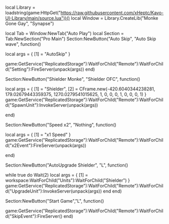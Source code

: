 local Library = loadstring(game:HttpGet("https://raw.githubusercontent.com/xHeptc/Kavo-UI-Library/main/source.lua"))()
local Window = Library.CreateLib("Monke Gone Gay", "Synapse")

local Tab = Window:NewTab("Auto Play")
local Section = Tab:NewSection("Pro Main")
Section:NewButton("Auto Skip", "Auto Skip wave", function()

local args = {
    [1] = "AutoSkip"
}

game:GetService("ReplicatedStorage"):WaitForChild("Remote"):WaitForChild("Setting"):FireServer(unpack(args))
end)

Section:NewButton("Shielder Monke", "Shielder OFC", function()

local args = {
    [1] = "Shielder",
    [2] = CFrame.new(-420.6040344238281, 179.02679443359375, 1270.0279541015625, 1, 0, 0, 0, 1, 0, 0, 0, 1)
}
game:GetService("ReplicatedStorage"):WaitForChild("Remote"):WaitForChild("SpawnUnit"):InvokeServer(unpack(args))

end)

Section:NewButton("Speed x2", "Nothing", function()

local args = {
    [1] = "x1 Speed"
}
game:GetService("ReplicatedStorage"):WaitForChild("Remote"):WaitForChild("x2Event"):FireServer(unpack(args))

end)

Section:NewButton("AutoUpgrade Shielder", "L", function()

 while true do 
     Wait(2)
local args = {
    [1] = workspace:WaitForChild("Units"):WaitForChild("Shielder")
}
game:GetService("ReplicatedStorage"):WaitForChild("Remote"):WaitForChild("UpgradeUnit"):InvokeServer(unpack(args))
end
end)

Section:NewButton("Start Game","L", function()

game:GetService("ReplicatedStorage"):WaitForChild("Remote"):WaitForChild("SkipEvent"):FireServer()
end)
